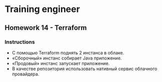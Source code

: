 # Training engineer

## Homework 14 - Terraform

### Instructions

- С помощью Terraform поднять 2 инстанса в облаке.
- «Сборочный» инстанс собирает Java приложение.
- «Продовый» инстанс запускает приложение.
- В качестве репозитория использовать нативный сервис облачного провайдера.
